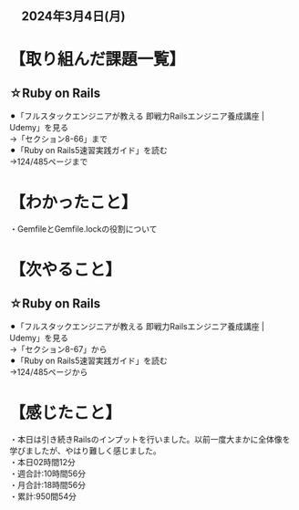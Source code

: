 ## 　2024年3月4日(月)
# 【取り組んだ課題一覧】
## ☆Ruby on Rails
⚫︎「フルスタックエンジニアが教える 即戦力Railsエンジニア養成講座 | Udemy」を見る<br>
→「セクション8-66」まで<br>
⚫︎「Ruby on Rails5速習実践ガイド」を読む<br>
→124/485ページまで<br>
# 【わかったこと】
・GemfileとGemfile.lockの役割について<br>
# 【次やること】
## ☆Ruby on Rails
⚫︎「フルスタックエンジニアが教える 即戦力Railsエンジニア養成講座 | Udemy」を見る<br>
→「セクション8-67」から<br>
⚫︎「Ruby on Rails5速習実践ガイド」を読む<br>
→124/485ページから<br>
# 【感じたこと】
・本日は引き続きRailsのインプットを行いました。以前一度大まかに全体像を学びましたが、やはり難しく感じました。<br>
・本日02時間12分<br>
・週合計:10時間56分<br>
・月合計:18時間56分<br>
・累計:950間54分<br>
